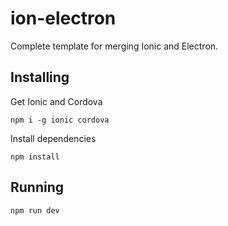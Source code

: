 # ion-electron
Complete template for merging Ionic and Electron. 
## Installing
Get Ionic and Cordova
```
npm i -g ionic cordova
```

Install dependencies
```
npm install
```

## Running
```
npm run dev
```
